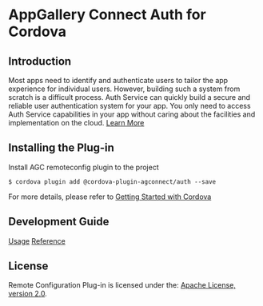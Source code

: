 # AppGallery Connect Auth for Cordova

## Introduction
   Most apps need to identify and authenticate users to tailor the app experience for individual users. However, building such a system from scratch is a difficult process. Auth Service can quickly build a secure and reliable user authentication system for your app. You only need to access Auth Service capabilities in your app without caring about the facilities and implementation on the cloud.
[Learn More](https://developer.huawei.com/consumer/en/doc/development/AppGallery-connect-Guides/agc-auth-service-introduction)

## Installing the Plug-in
Install AGC remoteconfig plugin to the project

`$ cordova plugin add @cordova-plugin-agconnect/auth --save`

For more details, please refer to [Getting Started with Cordova](https://developer.huawei.com/consumer/en/doc/development/AppGallery-connect-Guides/agc-get-started-cordova)

## Development Guide
[Usage](https://developer.huawei.com/consumer/en/doc/development/AppGallery-connect-Guides/agc-auth-cordova-usage)
[Reference](https://developer.huawei.com/consumer/en/doc/development/AppGallery-connect-References/cordova-auth-overview)

##  License
   Remote Configuration Plug-in is licensed under the: [Apache License, version 2.0](http://www.apache.org/licenses/LICENSE-2.0).  

